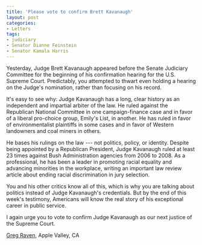 ```yaml
---
title: 'Please vote to confirm Brett Kavanaugh'
layout: post
categories:
- Letters
tags:
- judiciary
- Senator Dianne Feinstein
- Senator Kamala Harris
---
```


Yesterday, Judge Brett Kavanaugh appeared before the Senate Judiciary Committee for the beginning of his confirmation hearing for the U.S. Supreme Court. Predictably, you attempted to thwart even holding a hearing on the Judge's nomination, rather than focusing on his record.

It's easy to see why: Judge Kavanaugh has a long, clear history as an independent and impartial arbiter of the law. He ruled against the Republican National Committee in one campaign-finance case and in favor of a liberal pro-choice group, Emily's List, in another. He has ruled in favor of environmentalist plaintiffs in some cases and in favor of Western landowners and coal miners in others.

He bases his rulings on the law --- not politics, policy, or identity. Despite being appointed by a Republican President, Judge Kavanaugh ruled at least 23 times against Bush Administration agencies from 2006 to 2008. As a professional, he has been a leader in promoting racial equality and advancing minorities in the workplace, writing an important law review article about ending racial discrimination in jury selection.

You and his other critics know all of this, which is why you are talking about politics instead of Judge Kavanaugh's credentials. But by the end of this week's testimony, Americans will know the real story of his exceptional career in public service.

I again urge you to vote to confirm Judge Kavanaugh as our next justice of the Supreme Court.

[Greg Raven](https://www.gregraven.org), Apple Valley, CA